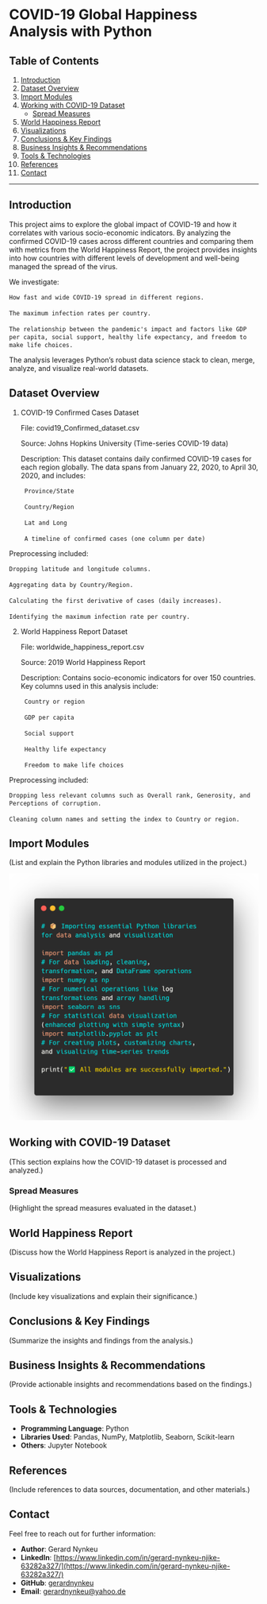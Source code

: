 # COVID-19 Global Happiness Analysis with Python

## Table of Contents
1. [Introduction](#introduction)
2. [Dataset Overview](#dataset-overview)
3. [Import Modules](#import-modules)
4. [Working with COVID-19 Dataset](#working-with-covid-19-dataset)
   - [Spread Measures](#spread-measures)
5. [World Happiness Report](#world-happiness-report)
6. [Visualizations](#visualizations)
7. [Conclusions & Key Findings](#conclusions--key-findings)
8. [Business Insights & Recommendations](#business-insights--recommendations)
9. [Tools & Technologies](#tools--technologies)
10. [References](#references)
11. [Contact](#contact)

---

## Introduction

This project aims to explore the global impact of COVID-19 and how it correlates with various socio-economic indicators. By analyzing the confirmed COVID-19 cases across different countries and comparing them with metrics from the World Happiness Report, the project provides insights into how countries with different levels of development and well-being managed the spread of the virus.

We investigate:

    How fast and wide COVID-19 spread in different regions.

    The maximum infection rates per country.

    The relationship between the pandemic's impact and factors like GDP per capita, social support, healthy life expectancy, and freedom to make life choices.

The analysis leverages Python’s robust data science stack to clean, merge, analyze, and visualize real-world datasets.

## Dataset Overview

1. COVID-19 Confirmed Cases Dataset

    File: covid19_Confirmed_dataset.csv

    Source: Johns Hopkins University (Time-series COVID-19 data)

    Description: This dataset contains daily confirmed COVID-19 cases for each region globally. The data spans from January 22, 2020, to April 30, 2020, and includes:

        Province/State

        Country/Region

        Lat and Long

        A timeline of confirmed cases (one column per date)

Preprocessing included:

    Dropping latitude and longitude columns.

    Aggregating data by Country/Region.

    Calculating the first derivative of cases (daily increases).

    Identifying the maximum infection rate per country.

2. World Happiness Report Dataset

    File: worldwide_happiness_report.csv

    Source: 2019 World Happiness Report

    Description: Contains socio-economic indicators for over 150 countries. Key columns used in this analysis include:

        Country or region

        GDP per capita

        Social support

        Healthy life expectancy

        Freedom to make life choices

Preprocessing included:

    Dropping less relevant columns such as Overall rank, Generosity, and Perceptions of corruption.

    Cleaning column names and setting the index to Country or region.



## Import Modules
(List and explain the Python libraries and modules utilized in the project.) 


![Import Modules](https://github.com/gerardnynkeu/Portfolio-Data-Analytics/blob/main/COVID-19-Global-Happiness-Analysis-with-Python/import%20module.png?raw=true)

## Working with COVID-19 Dataset
(This section explains how the COVID-19 dataset is processed and analyzed.)

### Spread Measures
(Highlight the spread measures evaluated in the dataset.)

## World Happiness Report
(Discuss how the World Happiness Report is analyzed in the project.)

## Visualizations
(Include key visualizations and explain their significance.)

## Conclusions & Key Findings
(Summarize the insights and findings from the analysis.)

## Business Insights & Recommendations
(Provide actionable insights and recommendations based on the findings.)

## Tools & Technologies
- **Programming Language**: Python
- **Libraries Used**: Pandas, NumPy, Matplotlib, Seaborn, Scikit-learn
- **Others**: Jupyter Notebook

## References
(Include references to data sources, documentation, and other materials.)

## Contact
Feel free to reach out for further information:

- **Author**: Gerard Nynkeu  
- **LinkedIn**: [https://www.linkedin.com/in/gerard-nynkeu-njike-63282a327/](https://www.linkedin.com/in/gerard-nynkeu-njike-63282a327/)  
- **GitHub**: [gerardnynkeu](https://github.com/gerardnynkeu)  
- **Email**: [gerardnynkeu@yahoo.de](mailto:gerardnynkeu@yahoo.de)
